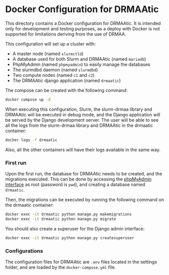 # Docker Configuration for DRMAAtic

This directory contains a Docker configuration for DRMAAtic. It is intended only for development and testing purposes,
as a deploy with Docker is not supported for limitations deriving from the use of DRMAA.

This configuration will set up a cluster with:

- A master node (named `slurmctld`)
- A database used for both Slurm and DRMAAtic (named `mariadb`)
- PhpMyAdmin (named `phpmyadmin`) to easily manage the databases
- The slurmdbd daemon (named `slurmdbd`)
- Two compute nodes (named `c1` and `c2`)
- The DRMAAtic django application (named `drmaatic`)

The compose can be created with the following command:

```bash
docker compose up -d
```

When executing this configuration, Slurm, the slurm-drmaa library and DRMAAtic will be executed in debug mode, and
the Django application will be served by the Django development server. The user will be able to see all the logs
from the slurm-drmaa library and DRMAAtic in the drmaatic container:

```bash
docker logs -f drmaatic
```

Also, all the other containers will have their logs available in the same way.

### First run

Upon the first run, the database for DRMAAtic needs to be created, and the migrations executed.
This can be done by accessing the [phpMyAdmin interface](http://localhost:8080) as root (password is `pwd`), and
creating a database named `drmaatic`.

Then, the migrations can be executed by running the following command on the drmaatic container:

```bash
docker exec -it drmaatic python manage.py makemigrations
docker exec -it drmaatic python manage.py migrate
```

You should also create a superuser for the Django admin interface:

```bash
docker exec -it drmaatic python manage.py createsuperuser
```

### Configurations
The configuration files for DRMAAtic are `.env` files located in the settings folder, and are loaded by
the `docker-compose.yml` file.
